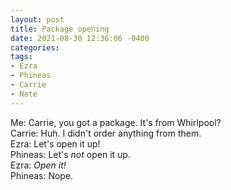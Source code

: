 ```yaml
---
layout: post
title: Package opening
date: 2021-08-30 12:36:06 -0400
categories:
tags:
- Ezra
- Phineas
- Carrie
- Nate
---
```


Me: Carrie, you got a package. It's from Whirlpool?<br/>
Carrie: Huh. I didn't order anything from them.<br/>
Ezra: Let's open it up!<br/>
Phineas: Let's _not_ open it up.<br/>
Ezra: _Open it!_<br/>
Phineas: Nope.

